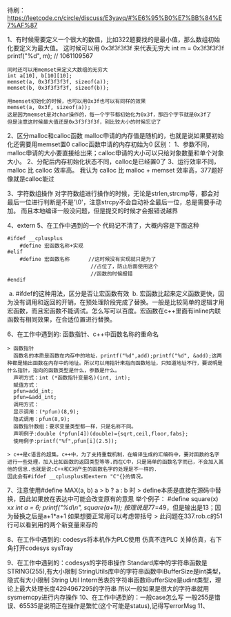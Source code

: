 待刷：https://leetcode.cn/circle/discuss/E3yavq/#%E6%95%B0%E7%BB%84%E7%AF%87

1、有时候需要定义一个很大的数值，比如322题要找的是最小值，那么数组初始化要定义为最大值。
    这时候可以用 0x3f3f3f3f 来代表无穷大
    int m = 0x3f3f3f3f
    printf("%d", m);    // 1061109567

    同时还可以用memset来定义大数组的无穷大
    int a[10], b[10][10];
    memset(a, 0x3f3f3f3f, sizeof(a));
    memset(b, 0x3f3f3f3f, sizeof(b));
    
    用memset初始化的时候，也可以用0x3f也可以有同样的效果
    memset(a, 0x3f, sizeof(a));
    这是因为memset是对char操作的，每一个字节都初始化为0x3f，那四个字节就是0x3f了
    但是注意这时候最大值还是0x3f3f3f3f，别比较大小的时候忘记了

2、区分malloc和calloc函数
    malloc申请的内存值是随机的，也就是说如果要初始化还需要用memset置0
    calloc函数申请的内存初始为0
    区别：
        1、参数不同，malloc申请的大小要直接给出来；calloc申请的大小可以只给对象数量和单个对象大小。
        2、分配后内存初始化状态不同，calloc是已经置0了
        3、运行效率不同，malloc 比 calloc 效率高。
           我认为 calloc 比 malloc + memset 效率高，377题好像就是calloc能过

3、字符数组操作
    对字符数组进行操作的时候，无论是strlen,strcmp等，都会对最后一位进行判断是不是'\0'，注意strcpy不会自动补全最后一位，总是需要手动加。
    而且本地编译一般没问题，但是提交的时候才会报错说越界

4、extern
5、在工作中遇到的一个
    代码记不清了，大概内容是下面这种

```
#ifdef __cplusplus
	#define 宏函数名称+实现
#elif
	#define 宏函数名称      //这时候没有实现就只是为了
                           //占位了，防止后面使用这个
                           //函数的时候报错
#endif
```

​    a. #ifdef的这种用法，区分是否让宏函数有效
​    b. 宏函数比起来定义函数更快，因为没有调用和返回的开销，在预处理阶段完成了替换。一般是比较简单的逻辑才用宏函数，而且宏函数不能调试。怎么写可以百度。
​    宏函数在c++里面有inline内联函数有相同效果，在合适位置进行替换。

6、在工作中遇到的: 函数指针、c++中函数名称的重命名

    > 函数指针
      函数名的本质是函数在内存中的地址，printf("%d",add);printf("%d", &add);这两种都是输出函数在内存中的地址。所以可以用指针来指向函数地址，只知道地址不行，要说明是什么指针，指向的函数类型是什么，参数是什么。
      声明方式：int (*函数指针变量名)(int, int);
      赋值方式：
      pfun=add_int;
      pfun=&add_int;
      调用方式：
      显示调用：(*pfun)(8,9);
      隐式调用：pfun(8,9);
      函数指针数组：要求变量类型都一样，只是名称不同。
      声明例子:double (*pfun[4])(double)={sqrt,ceil,floor,fabs};
      使用例子:printf("%f",pfun[i](2.5));

    > c++是c语言的超集。c++中，为了支持重载机制，在编译生成的汇编码中，要对函数的名字进行一些处理，加入比如函数的返回类型等等.而在C中，只是简单的函数名字而已，不会加入其他的信息.也就是说:C++和C对产生的函数名字的处理是不一样的.
    因此会有#ifdef __cplusplus和extern "C"{}的情况。

7、注意使用#define MAX(a, b) a > b ? a : b 时
    > define本质是直接在源码中替换，因此如果放在表达中可能会改变原有的意思
      举个例子： #define square(x) x*x
                int a = 6;
                printf("%d\n", square(a+1));
                按理说是7*7=49，但是输出是13；因为替换之后是a+1*a+1
                如果想要正常用可以考虑带括号
    > 此问题在337.rob.c的51行可以看到用的两个新变量来存的

8、在工作中遇到的: codesys将本机作为PLC使用
    仿真不连PLC
    关掉仿真，右下角打开codesys  sysTray

9、在工作中遇到的：codesys的字符串操作
    Standard库中的字符串函数是STRING(255),有大小限制
    StringUtils库中的字符串函数中iBufferSize是int类型，隐式有大小限制
    String Util Intern苦衷的字符串函数iBufferSize是udint类型，理论上最大处理长度4294967295的字符串
    所以一般如果是很大的字符串就用sysmemcpy进行内存操作
10、在工作中遇到的：一般case怎么写
    一般255是错误、65535是说明正在操作是繁忙(这个可能是status),记得写errorMsg
11、
